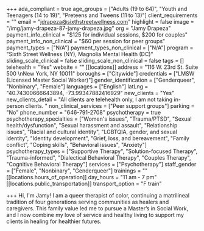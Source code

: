 +++
ada_compliant = true
age_groups = ["Adults (19 to 64)", "Youth and Teenagers (14 to 19)", "Preteens and Tweens (11 to 13)"]
client_requirements = ""
email = "jdrapeza@sixthstreetwellness.com"
highlight = false
image = "/img/jamy-drapeza-87-jamy-drapeza.jpg"
org = "Jamy Drapeza"
payment_info_clinical = "$125 for individual sessions, $200 for couples"
payment_info_non_clinical = "$60 per session for peer groups"
payment_types = ["N/A"]
payment_types_non_clinical = ["N/A"]
program = "Sixth Street Wellness (NY), Magnolia Mental Health (DC)"
sliding_scale_clinical = false
sliding_scale_non_clinical = false
tags = []
telehealth = "Yes"
website = ""
[[locations]]
address = "116 W. 23rd St.  Suite 500 \nNew York, NY 10011"
boroughs = ["Citywide"]
credentials = ["LMSW (Licensed Master Social Worker)"]
gender_identification = ["Genderqueer", "Nonbinary", "Female"]
languages = ["English"]
latLng = "40.74300666643894, -73.99347882416929"
new_clients = "Yes"
new_clients_detail = "All clients are telehealth only, I am not taking in-person clients. "
non_clinical_services = ["Peer support groups"]
parking = "No"
phone_number = "646-791-2708"
psychotherapy = true
psychotherapy_specialties = ["Women's issues", "Trauma/PTSD", "Sexual health/dysfunction", "Sexual harassment and assault", "Relationship issues", "Racial and cultural identity", "LGBTQIA, gender, and sexual identity", "Identity development", "Grief, loss, and bereavement", "Family conflict", "Coping skills", "Behavioral issues", "Anxiety"]
psychotherapy_types = ["Supportive Therapy", "Solution-focused Therapy", "Trauma-informed", "Dialectical Behavioral Therapy", "Couples Therapy", "Cognitive Behavioral Therapy"]
services = ["Psychotherapy"]
staff_gender = ["Female", "Nonbinary", "Genderqueer"]
trainings = ""
[[locations.hours_of_operation]]
day_hours = "11 am - 7 pm"
[[locations.public_transportation]]
transport_option = "F train"

+++
Hi, I'm Jamy! I am a queer therapist of color, continuing a matrilineal tradition of four generations serving communities as healers and caregivers. This family value led me to pursue a Master’s in Social Work, and I now combine my love of service and healthy living to support my clients in healing for healthier futures.